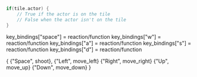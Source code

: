 ```c++
if(tile.actor) {
    // True if the actor is on the tile
    // False when the actor isn't on the tile
}
```
key_bindings["space"] = reaction/function
key_bindings["w"] = reaction/function
key_bindings["a"] = reaction/function
key_bindings["s"] = reaction/function
key_bindings["d"] = reaction/function

{
    {"Space", shoot},
    {"Left", move_left}
    {"Right", move_right}
    {"Up", move_up}
    {"Down", move_down}
}
